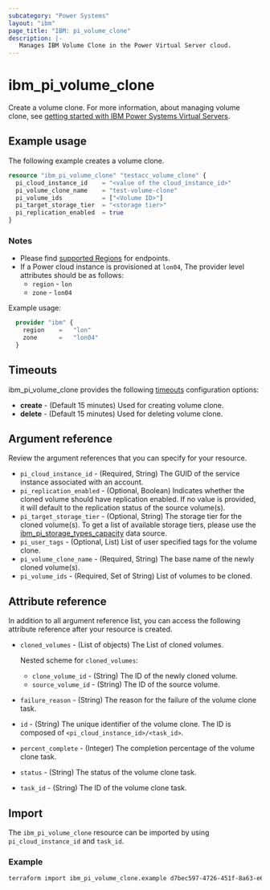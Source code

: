 ```yaml
---
subcategory: "Power Systems"
layout: "ibm"
page_title: "IBM: pi_volume_clone"
description: |-
   Manages IBM Volume Clone in the Power Virtual Server cloud.
---
```


# ibm_pi_volume_clone

Create a volume clone. For more information, about managing volume clone, see [getting started with IBM Power Systems Virtual Servers](https://cloud.ibm.com/docs/power-iaas?topic=power-iaas-getting-started).

## Example usage

The following example creates a volume clone.

```terraform
resource "ibm_pi_volume_clone" "testacc_volume_clone" {
  pi_cloud_instance_id    = "<value of the cloud_instance_id>"
  pi_volume_clone_name    = "test-volume-clone"
  pi_volume_ids           = ["<Volume ID>"]
  pi_target_storage_tier  = "<storage tier>"
  pi_replication_enabled  = true
}
```

### Notes

- Please find [supported Regions](https://cloud.ibm.com/apidocs/power-cloud#endpoint) for endpoints.
- If a Power cloud instance is provisioned at `lon04`, The provider level attributes should be as follows:
  - `region` - `lon`
  - `zone` - `lon04`

Example usage:

  ```terraform
    provider "ibm" {
      region    =   "lon"
      zone      =   "lon04"
    }
  ```
  
## Timeouts

ibm_pi_volume_clone provides the following [timeouts](https://www.terraform.io/docs/language/resources/syntax.html) configuration options:

- **create** - (Default 15 minutes) Used for creating volume clone.
- **delete** - (Default 15 minutes) Used for deleting volume clone.

## Argument reference

Review the argument references that you can specify for your resource.

- `pi_cloud_instance_id` - (Required, String) The GUID of the service instance associated with an account.
- `pi_replication_enabled` - (Optional, Boolean) Indicates whether the cloned volume should have replication enabled. If no value is provided, it will default to the replication status of the source volume(s).
- `pi_target_storage_tier` - (Optional, String) The storage tier for the cloned volume(s). To get a list of available storage tiers, please use the [ibm_pi_storage_types_capacity](https://registry.terraform.io/providers/IBM-Cloud/ibm/latest/docs/data-sources/pi_storage_types_capacity) data source.
- `pi_user_tags` - (Optional, List) List of user specified tags for the volume clone.
- `pi_volume_clone_name` - (Required, String) The base name of the newly cloned volume(s).
- `pi_volume_ids` - (Required, Set of String) List of volumes to be cloned.

## Attribute reference

In addition to all argument reference list, you can access the following attribute reference after your resource is created.

- `cloned_volumes` - (List of objects) The List of cloned volumes.
  
  Nested scheme for `cloned_volumes`:
  - `clone_volume_id` - (String) The ID of the newly cloned volume.
  - `source_volume_id` - (String) The ID of the source volume.
- `failure_reason` - (String) The reason for the failure of the volume clone task.
- `id` - (String) The unique identifier of the volume clone. The ID is composed of `<pi_cloud_instance_id>/<task_id>`.
- `percent_complete` - (Integer) The completion percentage of the volume clone task.
- `status` - (String) The status of the volume clone task.
- `task_id` - (String) The ID of the volume clone task.

## Import

The `ibm_pi_volume_clone` resource can be imported by using `pi_cloud_instance_id` and `task_id`.

### Example

```bash
terraform import ibm_pi_volume_clone.example d7bec597-4726-451f-8a63-e62e6f19c32c/cea6651a-bc0a-4438-9f8a-a0770bbf3ebb
```
